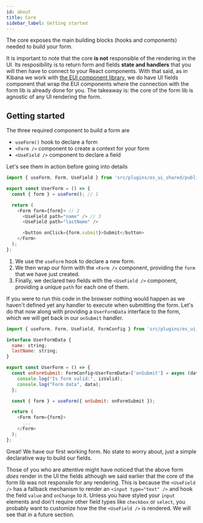 ```yaml
---
id: about
title: Core
sidebar_label: Getting started
---
```


The core exposes the main building blocks (hooks and components) needed to build your form.

It is important to note that the core **is not** responsible of the rendering in the UI. Its resposibility is to return form and fields **state and handlers** that you will then have to connect to your React components. With that said, as in Kibana we work with [the EUI component library](https://elastic.github.io/eui), we do have UI fields component that wrap the EUI components where the connection with the form lib is already done for you.
The takeaway is: the core of the form lib is agnostic of any UI rendering the form.

## Getting started

The three required component to build a form are

- `useForm()` hook to declare a form
- `<Form />` component to create a context for your form
- `<UseField />` component to declare a field

Let's see them in action before going into details

```js
import { useForm, Form, UseField } from 'src/plugins/es_ui_shared/public';

export const UserForm = () => {
  const { form } = useForm(); // 1

  return (
    <Form form={form}> // 2
      <UseField path="name" /> // 3 
      <UseField path="lastName" />

      <button onClick={form.submit}>Submit</button>
    </Form>
  );
};
```

1. We use the `useForm` hook to declare a new form.
2. We then wrap our form with the `<Form />` component, providing the `form` that we have just created.
3. Finally, we declared two fields with the `<UseField />` component, providing a unique `path` for each one of them.

If you were to run this code in the browser nothing would happen as we haven't defined yet any handler to execute when submitting the form. Let's do that now along with providing a `UserFormData` interface to the form, which we will get back in our `onSubmit` handler.

```js
import { useForm, Form, UseField, FormConfig } from 'src/plugins/es_ui_shared/public';

interface UserFormData {
  name: string;
  lastName: string;
}

export const UserForm = () => {
  const onFormSubmit: FormConfig<UserFormData>['onSubmit'] = async (data, isValid) => {
    console.log("Is form valid:", isValid);
    console.log("Form data", data);
  };

  const { form } = useForm({ onSubmit: onFormSubmit });

  return (
    <Form form={form}>
      ...
    </Form>
  );
};
```

Great! We have our first working form. No state to worry about, just a simple declarative way to build our fields.

Those of you who are attentive might have noticed that the above form _does_ render in the UI the fields although we said earlier that the core of the form lib was not responsile for any rendering. This is because the `<UseField />` has a fallback mechanism to render an `<input type="text" />` and hook the field `value` and `onChange` to it. Unless you have styled your `input` elements and don't require other field types like `checkbox` or `select`, you probably want to customize how the the `<UseField />` is rendered. We will see that in a future section.
